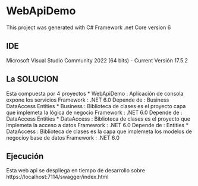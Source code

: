 # WebApiDemo

This project was generated with C# Framework .net Core version 6 

## IDE

Microsoft Visual Studio Community 2022 (64 bits) - Current Versión 17.5.2

## La SOLUCION
Esta compuesta por 4 proyectos
	* WebApiDemo : 	Aplicación de consola expone los servicios
					Framework : .NET 6.0
					Depende de :
						Business
						DataAccess
						Entities
	* Business : 	Biblioteca de clases es el proyecto capa que implemeta la lógica de negocio
					Framework : .NET 6.0
					Depende de :
						DataAccess
						Entities
	* DataAccess : 	Biblioteca de clases es el proyecto que implemeta la acceso a datos
					Framework : .NET 6.0
					Depende de :
						Entities
	* DataAccess : 	Biblioteca de clases es la capa que implemeta los modelos de negocioy base de datos
					Framework : .NET 6.0
					
## Ejecución

Esta web api se despliega en tiempo de desarrollo sobre https://localhost:7114/swagger/index.html
